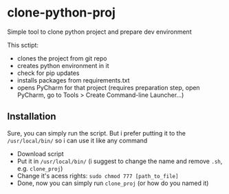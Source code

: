 # clone-python-proj
Simple tool to clone python project and prepare dev environment

This sctipt:
- clones the project from git repo
- creates python environment in it
- check for pip updates
- installs packages from requirements.txt
- opens PyCharm for that project (requires preparation step, open PyCharm, go to Tools > Create Command-line Launcher...)

## Installation
Sure, you can simply run the script. But i prefer putting it to the `/usr/local/bin/` so i can use it like any command

- Download script
- Put it in `/usr/local/bin/` (i suggest to change the name and remove `.sh`, e.g. `clone_proj`)
- Change it's acess rights: `sudo chmod 777 [path_to_file]`
- Done, now you can simply run `clone_proj` (or how do you named it)
